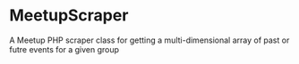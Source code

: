 # MeetupScraper
 A  Meetup PHP scraper class for getting a multi-dimensional array of past or futre events for a given group 
